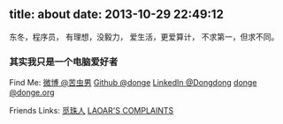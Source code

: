 title: about
date: 2013-10-29 22:49:12
---

东冬，程序员，
有理想，没毅力，
爱生活，更爱算计，
不求第一，但求不同。

### 其实我只是一个电脑爱好者 ###

Find Me:
[微博 @苦虫男](http://www.weibo.com/23donge)
[Github @donge](https://github.com/donge) 
[LinkedIn @Dongdong](http://www.linkedin.com/pub/dongdong-yang/53/254/809)
[donge @donge.org](mailto:donge@donge.org)

Friends Links:
[觅珠人](http://tchen.me/)
[LAOAR'S COMPLAINTS](http://www.laoar.net/)